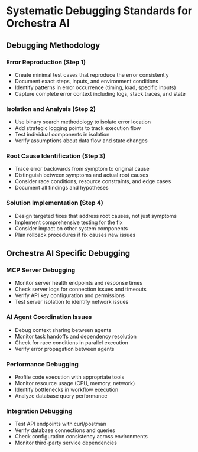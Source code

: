 # Systematic Debugging Standards for Orchestra AI

## Debugging Methodology

### Error Reproduction (Step 1)
- Create minimal test cases that reproduce the error consistently
- Document exact steps, inputs, and environment conditions
- Identify patterns in error occurrence (timing, load, specific inputs)
- Capture complete error context including logs, stack traces, and state

### Isolation and Analysis (Step 2) 
- Use binary search methodology to isolate error location
- Add strategic logging points to track execution flow
- Test individual components in isolation
- Verify assumptions about data flow and state changes

### Root Cause Identification (Step 3)
- Trace error backwards from symptom to original cause
- Distinguish between symptoms and actual root causes
- Consider race conditions, resource constraints, and edge cases
- Document all findings and hypotheses

### Solution Implementation (Step 4)
- Design targeted fixes that address root causes, not just symptoms
- Implement comprehensive testing for the fix
- Consider impact on other system components
- Plan rollback procedures if fix causes new issues

## Orchestra AI Specific Debugging

### MCP Server Debugging
- Monitor server health endpoints and response times
- Check server logs for connection issues and timeouts
- Verify API key configuration and permissions
- Test server isolation to identify network issues

### AI Agent Coordination Issues
- Debug context sharing between agents
- Monitor task handoffs and dependency resolution
- Check for race conditions in parallel execution
- Verify error propagation between agents

### Performance Debugging
- Profile code execution with appropriate tools
- Monitor resource usage (CPU, memory, network)
- Identify bottlenecks in workflow execution
- Analyze database query performance

### Integration Debugging
- Test API endpoints with curl/postman
- Verify database connections and queries
- Check configuration consistency across environments
- Monitor third-party service dependencies 